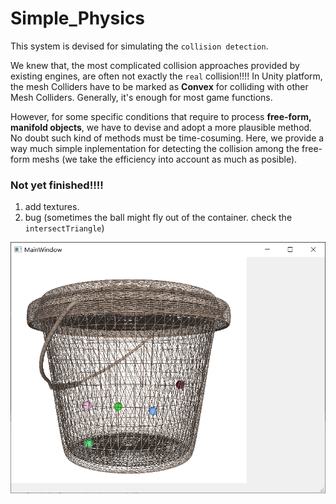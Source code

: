 # Simple_Physics

This system is devised for simulating the `collision detection`. 

We knew that, the most complicated collision approaches provided by existing engines, are often not exactly the `real` collision!!!! In Unity platform, the mesh Colliders have to be marked as **Convex** for colliding with other Mesh Colliders. Generally, it's enough for most game functions.

However, for some specific conditions that require to process **free-form, manifold objects**, we have to devise and adopt a more plausible method. No doubt such kind of methods must be time-cosuming. Here, we provide a way much simple inplementation for detecting the collision among the free-form meshs (we take the efficiency into account as much as posible).

### Not yet finished!!!!

1. add textures.
2. bug (sometimes the ball might fly out of the container. check the `intersectTriangle`)

<div align=center><img width="600" src="https://github.com/RyuZhihao123/Simple_Physics/blob/master/img1.png"/></div>






